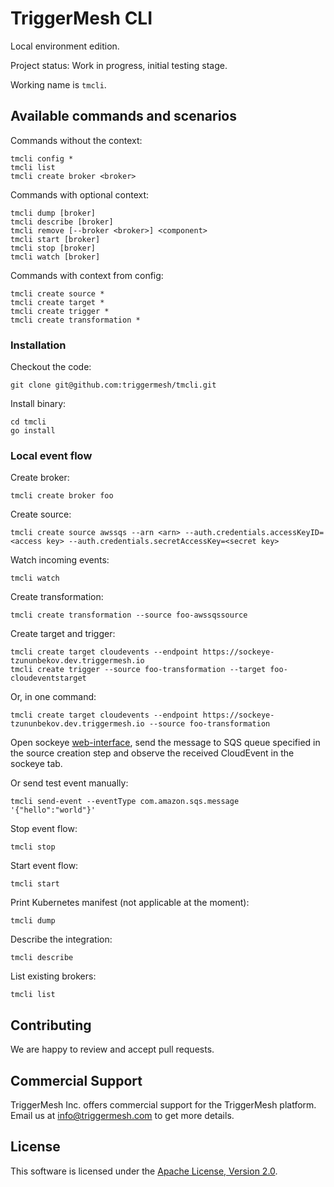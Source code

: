 # TriggerMesh CLI
Local environment edition.

Project status: Work in progress, initial testing stage.

Working name is `tmcli`.

## Available commands and scenarios

Commands without the context:

```
tmcli config *
tmcli list
tmcli create broker <broker>
```

Commands with optional context:

```
tmcli dump [broker]
tmcli describe [broker]
tmcli remove [--broker <broker>] <component>
tmcli start [broker]
tmcli stop [broker]
tmcli watch [broker]
```

Commands with context from config:

```
tmcli create source *
tmcli create target *
tmcli create trigger *
tmcli create transformation *
```

### Installation

Checkout the code:

```
git clone git@github.com:triggermesh/tmcli.git
```

Install binary:

```
cd tmcli
go install
```

### Local event flow

Create broker:

```
tmcli create broker foo
```

Create source:

```
tmcli create source awssqs --arn <arn> --auth.credentials.accessKeyID=<access key> --auth.credentials.secretAccessKey=<secret key>
```

Watch incoming events:

```
tmcli watch
```

Create transformation:
```
tmcli create transformation --source foo-awssqssource
```

Create target and trigger:

```
tmcli create target cloudevents --endpoint https://sockeye-tzununbekov.dev.triggermesh.io
tmcli create trigger --source foo-transformation --target foo-cloudeventstarget
```

Or, in one command:

```
tmcli create target cloudevents --endpoint https://sockeye-tzununbekov.dev.triggermesh.io --source foo-transformation
```

Open sockeye [web-interface](https://sockeye-tzununbekov.dev.triggermesh.io), send the message to SQS queue specified in the source creation step and observe the received CloudEvent in the sockeye tab.

Or send test event manually:

```
tmcli send-event --eventType com.amazon.sqs.message '{"hello":"world"}'
```

Stop event flow:

```
tmcli stop
```

Start event flow:

```
tmcli start
```

Print Kubernetes manifest (not applicable at the moment):

```
tmcli dump
```

Describe the integration:

```
tmcli describe
```

List existing brokers:

```
tmcli list
```

## Contributing

We are happy to review and accept pull requests.

## Commercial Support

TriggerMesh Inc. offers commercial support for the TriggerMesh platform. Email us at <info@triggermesh.com> to get more details.

## License

This software is licensed under the [Apache License, Version 2.0][asl2].

[asl2]: https://www.apache.org/licenses/LICENSE-2.0
